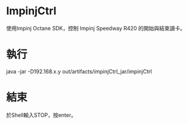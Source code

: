 # ImpinjCtrl


使用Impinj Octane SDK，控制 Impinj Speedway R420 的開始與結束讀卡。

執行
===================
java -jar -D192.168.x.y out/artifacts/impinjCtrl_jar/impinjCtrl

結束
===================
於Shell輸入STOP，按enter。